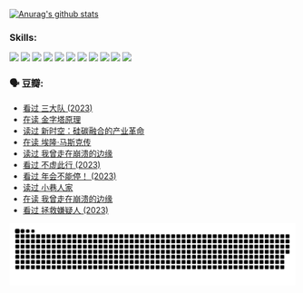 
[![Anurag's github stats](https://github-readme-stats.vercel.app/api?username=w940853815)](https://github.com/anuraghazra/github-readme-stats)

### Skills:

<code><img height="32" src="https://cdn.jsdelivr.net/npm/simple-icons@v5/icons/python.svg"></code>
<code><img height="32" src="https://cdn.jsdelivr.net/npm/simple-icons@v5/icons/javascript.svg"></code>
<code><img height="32" src="https://cdn.jsdelivr.net/npm/simple-icons@v5/icons/django.svg"></code>
<code><img height="32" src="https://cdn.jsdelivr.net/npm/simple-icons@v5/icons/flask.svg"></code>
<code><img height="32" src="https://cdn.jsdelivr.net/npm/simple-icons@v5/icons/vuetify.svg"></code>
<code><img height="32" src="https://cdn.jsdelivr.net/npm/simple-icons@v5/icons/git.svg"></code>
<code><img height="32" src="https://cdn.jsdelivr.net/npm/simple-icons@v5/icons/docker.svg"></code>
<code><img height="32" src="https://cdn.jsdelivr.net/npm/simple-icons@v5/icons/postgresql.svg"></code>
<code><img height="32" src="https://cdn.jsdelivr.net/npm/simple-icons@v5/icons/elasticsearch.svg"></code>
<code><img height="32" src="https://cdn.jsdelivr.net/npm/simple-icons@v5/icons/macos.svg"></code>
<code><img height="32" src="https://cdn.jsdelivr.net/npm/simple-icons@v5/icons/linux.svg"></code>

### 🗣 豆瓣:

<!-- DOUBAN-ACTIVITIES:START -->
- [看过 三大队‎ (2023)](https://www.douban.com/people/136069238/status/4510323325/?_i=07797670)
- [在读 金字塔原理](https://www.douban.com/people/136069238/status/4507497587/?_i=07797670)
- [读过 新时空：硅碳融合的产业革命](https://www.douban.com/people/136069238/status/4506659177/?_i=07797670)
- [在读 埃隆·马斯克传](https://www.douban.com/people/136069238/status/4500417190/?_i=07797670)
- [读过 我曾走在崩溃的边缘](https://www.douban.com/people/136069238/status/4500416754/?_i=07797670)
- [看过 不虚此行‎ (2023)](https://www.douban.com/people/136069238/status/4499973052/?_i=07797670)
- [看过 年会不能停！‎ (2023)](https://www.douban.com/people/136069238/status/4498582002/?_i=07797670)
- [读过 小巷人家](https://www.douban.com/people/136069238/status/4489290935/?_i=07797670)
- [在读 我曾走在崩溃的边缘](https://www.douban.com/people/136069238/status/4489290559/?_i=07797670)
- [看过 拯救嫌疑人‎ (2023)](https://www.douban.com/people/136069238/status/4477421513/?_i=07797671)
<!-- DOUBAN-ACTIVITIES:END -->


![Snake animation](https://raw.githubusercontent.com/w940853815/w940853815/output/github-contribution-grid-snake.svg)

<!--
**w940853815/w940853815** is a ✨ _special_ ✨ repository because its `README.md` (this file) appears on your GitHub profile.

Here are some ideas to get you started:

- 🔭 I’m currently working on ...
- 🌱 I’m currently learning ...
- 👯 I’m looking to collaborate on ...
- 🤔 I’m looking for help with ...
- 💬 Ask me about ...
- 📫 How to reach me: ...
- 😄 Pronouns: ...
- ⚡ Fun fact: ...
-->
